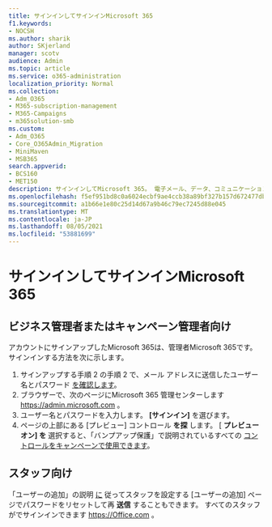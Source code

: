 ```yaml
---
title: サインインしてサインインMicrosoft 365
f1.keywords:
- NOCSH
ms.author: sharik
author: SKjerland
manager: scotv
audience: Admin
ms.topic: article
ms.service: o365-administration
localization_priority: Normal
ms.collection:
- Adm_O365
- M365-subscription-management
- M365-Campaigns
- m365solution-smb
ms.custom:
- Adm_O365
- Core_O365Admin_Migration
- MiniMaven
- MSB365
search.appverid:
- BCS160
- MET150
description: サインインしてMicrosoft 365。 電子メール、データ、コミュニケーションに対するサイバーセキュリティの脅威から、ビジネス、プラクティス、またはキャンペーンを保護します。
ms.openlocfilehash: f5ef951bd8c0a6024ecbf9ae4ccb38a89bf327b157d672477dbd2de8aa33aac3
ms.sourcegitcommit: a1b66e1e80c25d14d67a9b46c79ec7245d88e045
ms.translationtype: MT
ms.contentlocale: ja-JP
ms.lasthandoff: 08/05/2021
ms.locfileid: "53881699"
---
```

# <a name="sign-in-to-microsoft-365"></a>サインインしてサインインMicrosoft 365

## <a name="for-business-or-campaign-admins"></a>ビジネス管理者またはキャンペーン管理者向け

アカウントにサインアップしたMicrosoft 365は、管理者Microsoft 365です。サインインする方法を次に示します。

1. サインアップする手順 2 の手順 2 で、メール アドレスに送信したユーザー名とパスワード [を確認します](m365-campaigns-sign-up.md#steps-to-sign-up)。
2. ブラウザーで、次のページにMicrosoft 365 管理センターします <a href="https://go.microsoft.com/fwlink/p/?linkid=837890" target="_blank">https://admin.microsoft.com</a> 。
3. ユーザー名とパスワードを入力します。 **[サインイン]** を選びます。
4. ページの上部にある [プレビュー] コントロール **を探** します。 [ **プレビューオン] を** 選択すると、「バンプアップ保護」で説明されているすべての [コントロールをキャンペーンで使用できます](m365-campaigns-security-overview.md)。

## <a name="for-staff"></a>スタッフ向け

「ユーザーの追加」の説明 [に](../admin/add-users/add-users.md?toc=%2fmicrosoft-365%2fcampaigns%2ftoc.json) 従ってスタッフを設定する [ユーザーの追加] ページでパスワードをリセットして再 **送信** することもできます。
すべてのスタッフがでサインインできます <a href="https://office.com" target="_blank">https://Office.com</a> 。
